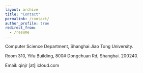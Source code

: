 ```yaml
---
layout: archive
title: "Contact"
permalink: /contact/
author_profile: true
redirect_from:
  - /resume
---
```



Computer Science Department, Shanghai Jiao Tong University.

Room 310, Yifu Building, 800# Dongchuan Rd, Shanghai. 200240.

Email: qinjr [at] icloud.com